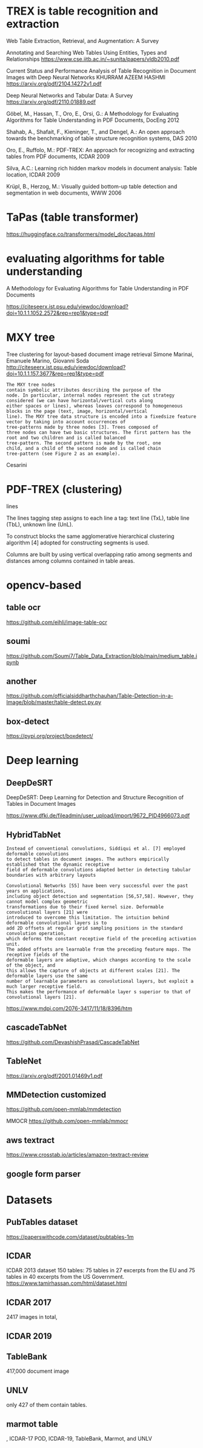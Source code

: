 
# TREX is table recognition and extraction

Web Table Extraction, Retrieval, and Augmentation: A Survey

Annotating and Searching Web Tables Using Entities, Types and Relationships
https://www.cse.iitb.ac.in/~sunita/papers/vldb2010.pdf

Current Status and Performance Analysis of Table Recognition in Document Images with Deep Neural Networks
KHURRAM AZEEM HASHMI
https://arxiv.org/pdf/2104.14272v1.pdf

Deep Neural Networks and Tabular Data: A Survey
https://arxiv.org/pdf/2110.01889.pdf

Göbel, M., Hassan, T., Oro, E., Orsi, G.: A Methodology for Evaluating Algorithms for Table Understanding in PDF Documents, DocEng 2012

Shahab, A., Shafait, F., Kieninger, T., and Dengel, A.: An open approach towards the benchmarking of table structure recognition systems, DAS 2010

Oro, E., Ruffolo, M.: PDF-TREX: An approach for recognizing and extracting tables from PDF documents, ICDAR 2009

Silva, A.C.: Learning rich hidden markov models in document analysis: Table location, ICDAR 2009

Krüpl, B., Herzog, M.: Visually guided bottom-up table detection and segmentation in web documents, WWW 2006

# TaPas (table transformer)

https://huggingface.co/transformers/model_doc/tapas.html

# evaluating algorithms for table understanding

A Methodology for Evaluating Algorithms for Table Understanding in PDF Documents

https://citeseerx.ist.psu.edu/viewdoc/download?doi=10.1.1.1052.2572&rep=rep1&type=pdf

# MXY tree

Tree clustering for layout-based document image retrieval Simone Marinai, Emanuele Marino, Giovanni Soda
http://citeseerx.ist.psu.edu/viewdoc/download?doi=10.1.1.157.3677&rep=rep1&type=pdf

```
The MXY tree nodes
contain symbolic attributes describing the purpose of the
node. In particular, internal nodes represent the cut strategy considered (we can have horizontal/vertical cuts along
either spaces or lines), whereas leaves correspond to homogeneous blocks in the page (text, image, horizontal/vertical
line). The MXY tree data structure is encoded into a fixedsize feature vector by taking into account occurrences of
tree-patterns made by three nodes [3]. Trees composed of
three nodes can have two basic structures. The first pattern has the root and two children and is called balanced
tree-pattern. The second pattern is made by the root, one
child, and a child of the second node and is called chain
tree-pattern (see Figure 2 as an example).
```

Cesarini

# PDF-TREX (clustering)

lines 

The lines tagging step assigns to each line a tag: text line (TxL), table line (TbL), unknown line (UnL). 

To construct blocks the same agglomerative hierarchical clustering algorithm [4] adopted for constructing segments is used. 

Columns are built by using vertical overlapping ratio among segments and distances among columns contained in table areas.

# opencv-based

## table ocr

https://github.com/eihli/image-table-ocr

## soumi

https://github.com/Soumi7/Table_Data_Extraction/blob/main/medium_table.ipynb

## another

https://github.com/officialsiddharthchauhan/Table-Detection-in-a-Image/blob/master/table-detect.py.py

## box-detect

https://pypi.org/project/boxdetect/


# Deep learning

## DeepDeSRT

DeepDeSRT: Deep Learning for Detection and Structure Recognition of Tables in Document Images

https://www.dfki.de/fileadmin/user_upload/import/9672_PID4966073.pdf

## HybridTabNet

```
Instead of conventional convolutions, Siddiqui et al. [7] employed deformable convolutions 
to detect tables in document images. The authors empirically established that the dynamic receptive 
field of deformable convolutions adapted better in detecting tabular boundaries with arbitrary layouts
```

```
Convolutional Networks [55] have been very successful over the past years on applications, 
including object detection and segmentation [56,57,58]. However, they cannot model complex geometric 
transformations due to their fixed kernel size. Deformable convolutional layers [21] were 
introduced to overcome this limitation. The intuition behind deformable convolutional layers is to 
add 2D offsets at regular grid sampling positions in the standard convolution operation, 
which deforms the constant receptive field of the preceding activation unit.
The added offsets are learnable from the preceding feature maps. The receptive fields of the 
deformable layers are adaptive, which changes according to the scale of the object, and 
this allows the capture of objects at different scales [21]. The deformable layers use the same 
number of learnable parameters as convolutional layers, but exploit a much larger receptive field. 
This makes the performance of deformable layer s superior to that of convolutional layers [21].
```

https://www.mdpi.com/2076-3417/11/18/8396/htm

## cascadeTabNet

https://github.com/DevashishPrasad/CascadeTabNet

## TableNet

https://arxiv.org/pdf/2001.01469v1.pdf

## MMDetection customized

https://github.com/open-mmlab/mmdetection

MMOCR https://github.com/open-mmlab/mmocr

## aws textract

https://www.crosstab.io/articles/amazon-textract-review

## google form parser

# Datasets

## PubTables dataset

https://paperswithcode.com/dataset/pubtables-1m

## ICDAR

ICDAR 2013 dataset 150 tables: 75 tables in 27 excerpts from the EU and 75 tables in 40 excerpts from the US Government.
https://www.tamirhassan.com/html/dataset.html

## ICDAR 2017

2417 images in total,

## ICDAR 2019


## TableBank

 417,000 document image

## UNLV

only 427 of them contain tables.

## marmot table

, ICDAR-17 POD, ICDAR-19, TableBank, Marmot, and UNLV
